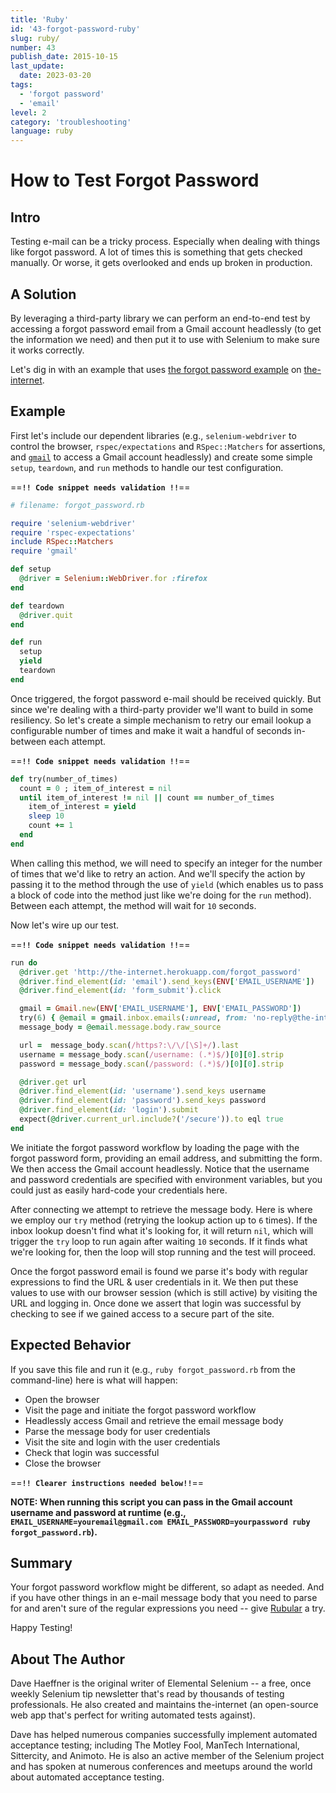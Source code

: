 ```yaml
---
title: 'Ruby'
id: '43-forgot-password-ruby'
slug: ruby/
number: 43
publish_date: 2015-10-15
last_update:
  date: 2023-03-20
tags:
  - 'forgot password'
  - 'email'
level: 2
category: 'troubleshooting'
language: ruby
---
```


# How to Test Forgot Password

## Intro

Testing e-mail can be a tricky process. Especially when dealing with things like forgot password. A lot of times this is something that gets checked manually. Or worse, it gets overlooked and ends up broken in production.

## A Solution

By leveraging a third-party library we can perform an end-to-end test by accessing a forgot password email from a Gmail account headlessly (to get the information we need) and then put it to use with Selenium to make sure it works correctly.

Let's dig in with an example that uses [the forgot password example](http://the-internet.herokuapp.com/forgot_password) on [the-internet](https://github.com/tourdedave/the-internet).

## Example

First let's include our dependent libraries (e.g., `selenium-webdriver` to control the browser, `rspec/expectations` and `RSpec::Matchers` for assertions, and [`gmail`](https://github.com/dcparker/ruby-gmail) to access a Gmail account headlessly) and create some simple `setup`, `teardown`, and `run` methods to handle our test configuration.

==**`!! Code snippet needs validation !!`**==

```ruby
# filename: forgot_password.rb

require 'selenium-webdriver'
require 'rspec-expectations'
include RSpec::Matchers
require 'gmail'

def setup
  @driver = Selenium::WebDriver.for :firefox
end

def teardown
  @driver.quit
end

def run
  setup
  yield
  teardown
end
```

Once triggered, the forgot password e-mail should be received quickly. But since we're dealing with a third-party provider we'll want to build in some resiliency. So let's create a simple mechanism to retry our email lookup a configurable number of times and make it wait a handful of seconds in-between each attempt.

==**`!! Code snippet needs validation !!`**==

```ruby
def try(number_of_times)
  count = 0 ; item_of_interest = nil
  until item_of_interest != nil || count == number_of_times
    item_of_interest = yield
    sleep 10
    count += 1
  end
end
```

When calling this method, we will need to specify an integer for the number of times that we'd like to retry an action. And we'll specify the action by passing it to the method through the use of `yield` (which enables us to pass a block of code into the method just like we're doing for the `run` method). Between each attempt, the method will wait for `10` seconds.

Now let's wire up our test.

==**`!! Code snippet needs validation !!`**==

```ruby
run do
  @driver.get 'http://the-internet.herokuapp.com/forgot_password'
  @driver.find_element(id: 'email').send_keys(ENV['EMAIL_USERNAME'])
  @driver.find_element(id: 'form_submit').click

  gmail = Gmail.new(ENV['EMAIL_USERNAME'], ENV['EMAIL_PASSWORD'])
  try(6) { @email = gmail.inbox.emails(:unread, from: 'no-reply@the-internet.herokuapp.com').last }
  message_body = @email.message.body.raw_source

  url =  message_body.scan(/https?:\/\/[\S]+/).last
  username = message_body.scan(/username: (.*)$/)[0][0].strip
  password = message_body.scan(/password: (.*)$/)[0][0].strip

  @driver.get url
  @driver.find_element(id: 'username').send_keys username
  @driver.find_element(id: 'password').send_keys password
  @driver.find_element(id: 'login').submit
  expect(@driver.current_url.include?('/secure')).to eql true
end
```

We initiate the forgot password workflow by loading the page with the forgot password form, providing an email address, and submitting the form. We then access the Gmail account headlessly. Notice that the username and password credentials are specified with environment variables, but you could just as easily hard-code your credentials here.

After connecting we attempt to retrieve the message body. Here is where we employ our `try` method (retrying the lookup action up to `6` times). If the inbox lookup doesn't find what it's looking for, it will return `nil`, which will trigger the `try` loop to run again after waiting `10` seconds. If it finds what we're looking for, then the loop will stop running and the test will proceed.

Once the forgot password email is found we parse it's body with regular expressions to find the URL & user credentials in it. We then put these values to use with our browser session (which is still active) by visiting the URL and logging in. Once done we assert that login was successful by checking to see if we gained access to a secure part of the site.


## Expected Behavior

If you save this file and run it (e.g., `ruby forgot_password.rb` from the command-line) here is what will happen:

+ Open the browser
+ Visit the page and initiate the forgot password workflow
+ Headlessly access Gmail and retrieve the email message body
+ Parse the message body for user credentials
+ Visit the site and login with the user credentials
+ Check that login was successful
+ Close the browser

==**`!! Clearer instructions needed below!!`**==

__NOTE: When running this script you can pass in the Gmail account username and password at runtime (e.g., `EMAIL_USERNAME=youremail@gmail.com EMAIL_PASSWORD=yourpassword ruby forgot_password.rb`).__

## Summary

Your forgot password workflow might be different, so adapt as needed. And if you have other things in an e-mail message body that you need to parse for and aren't sure of the regular expressions you need -- give [Rubular](http://rubular.com/) a try.

Happy Testing!

## About The Author

Dave Haeffner is the original writer of Elemental Selenium -- a free, once weekly Selenium tip newsletter that's read by thousands of testing professionals. He also created and maintains the-internet (an open-source web app that's perfect for writing automated tests against).

Dave has helped numerous companies successfully implement automated acceptance testing; including The Motley Fool, ManTech International, Sittercity, and Animoto. He is also an active member of the Selenium project and has spoken at numerous conferences and meetups around the world about automated acceptance testing.
